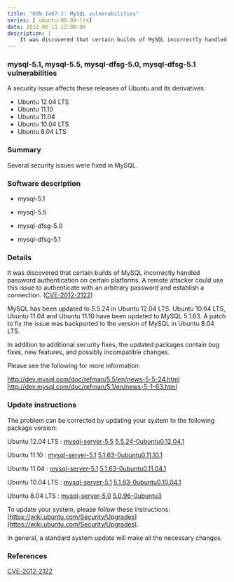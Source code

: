 ```yaml
---
title: "USN-1467-1: MySQL vulnerabilities"
series: [ ubuntu-08.04-lts]
date: 2012-06-11 12:00:00
description: |
    It was discovered that certain builds of MySQL incorrectly handled password authentication on certain platforms. A remote attacker could use this issue to authenticate with an arbitrary password and establish a connection. ([CVE-2012-2122](http://people.ubuntu.com/~ubuntu-security/cve/CVE-2012-2122))
--- 
```

 
### mysql-5.1, mysql-5.5, mysql-dfsg-5.0, mysql-dfsg-5.1 vulnerabilities

A security issue affects these releases of Ubuntu and its derivatives:

* Ubuntu 12.04 LTS
* Ubuntu 11.10
* Ubuntu 11.04
* Ubuntu 10.04 LTS
* Ubuntu 8.04 LTS

### Summary

Several security issues were fixed in MySQL. 

### Software description

* mysql-5.1 

* mysql-5.5 

* mysql-dfsg-5.0 

* mysql-dfsg-5.1 

### Details

It was discovered that certain builds of MySQL incorrectly handled password authentication on certain platforms. A remote attacker could use this issue to authenticate with an arbitrary password and establish a connection. ([CVE-2012-2122](http://people.ubuntu.com/~ubuntu-security/cve/CVE-2012-2122))

MySQL has been updated to 5.5.24 in Ubuntu 12.04 LTS. Ubuntu 10.04 LTS, Ubuntu 11.04 and Ubuntu 11.10 have been updated to MySQL 5.1.63. A patch to fix the issue was backported to the version of MySQL in Ubuntu 8.04 LTS.

In addition to additional security fixes, the updated packages contain bug fixes, new features, and possibly incompatible changes.

Please see the following for more information:

http://dev.mysql.com/doc/refman/5.5/en/news-5-5-24.html http://dev.mysql.com/doc/refman/5.1/en/news-5-1-63.html 

### Update instructions

The problem can be corrected by updating your system to the following package version:

Ubuntu 12.04 LTS
 : [mysql-server-5.5](https://launchpad.net/ubuntu/+source/mysql-5.5) <span> [5.5.24-0ubuntu0.12.04.1](https://launchpad.net/ubuntu/+source/mysql-5.5/5.5.24-0ubuntu0.12.04.1) </span> 

Ubuntu 11.10
 : [mysql-server-5.1](https://launchpad.net/ubuntu/+source/mysql-5.1) <span> [5.1.63-0ubuntu0.11.10.1](https://launchpad.net/ubuntu/+source/mysql-5.1/5.1.63-0ubuntu0.11.10.1) </span> 

Ubuntu 11.04
 : [mysql-server-5.1](https://launchpad.net/ubuntu/+source/mysql-5.1) <span> [5.1.63-0ubuntu0.11.04.1](https://launchpad.net/ubuntu/+source/mysql-5.1/5.1.63-0ubuntu0.11.04.1) </span> 

Ubuntu 10.04 LTS
 : [mysql-server-5.1](https://launchpad.net/ubuntu/+source/mysql-dfsg-5.1) <span> [5.1.63-0ubuntu0.10.04.1](https://launchpad.net/ubuntu/+source/mysql-dfsg-5.1/5.1.63-0ubuntu0.10.04.1) </span> 

Ubuntu 8.04 LTS
 : [mysql-server-5.0](https://launchpad.net/ubuntu/+source/mysql-dfsg-5.0) <span> [5.0.96-0ubuntu3](https://launchpad.net/ubuntu/+source/mysql-dfsg-5.0/5.0.96-0ubuntu3) </span> 

To update your system, please follow these instructions: [https://wiki.ubuntu.com/Security/Upgrades](https://wiki.ubuntu.com/Security/Upgrades).

In general, a standard system update will make all the necessary changes. 

### References

 [CVE-2012-2122](http://people.ubuntu.com/~ubuntu-security/cve/CVE-2012-2122)
 

